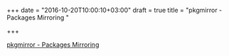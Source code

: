 +++
date = "2016-10-20T10:00:10+03:00"
draft = true
title = "pkgmirror - Packages Mirroring "

+++

<p><a href="https://t.co/vTIpqxmUk7">pkgmirror - Packages Mirroring </a></p>
